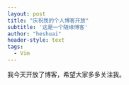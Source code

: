 ```yaml
---
layout: post
title: "庆祝我的个人博客开放"
subtitle: '这是一个随缘博客'
author: "heshuai"
header-style: text
tags:
  - Vim
---
```



我今天开放了博客，希望大家多多关注我。


